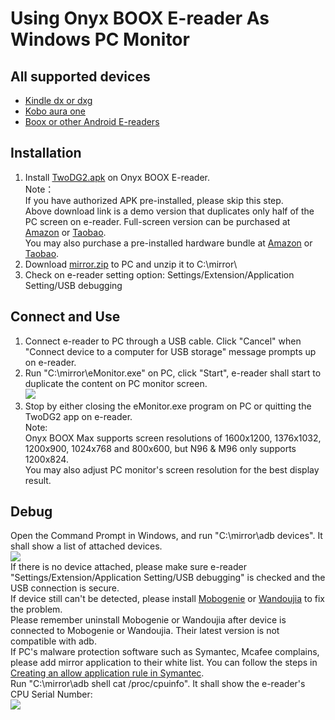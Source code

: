 # Using Onyx BOOX E-reader As Windows PC Monitor #
## All supported devices ##
- [Kindle dx or dxg](https://github.com/nahtethan/dxg-display/blob/master/DXG.md)
- [Kobo aura one](https://github.com/nahtethan/dxg-display/blob/master/e-reader/KOBOen.md)
- [Boox or other Android E-readers](https://github.com/nahtethan/dxg-display/blob/master/BOOXen.md)
## Installation ##
1. Install [TwoDG2.apk](https://raw.githubusercontent.com/nahtethan/dxg-display/master/00-binary/TwoDG2.apk) on Onyx BOOX E-reader.  
Note：  
If you have authorized APK pre-installed, please skip this step.  
Above download link is a demo version that duplicates only half of the PC screen on e-reader. Full-screen version can be purchased at [Amazon](https://www.amazon.com/dp/B06XVH7YC7) or [Taobao](https://item.taobao.com/item.htm?id=520024244524).  
You may also purchase a pre-installed hardware bundle at [Amazon](https://www.amazon.com/dp/B06XJRKJ4R) or [Taobao](https://item.taobao.com/item.htm?id=520024244524).
2. Download [mirror.zip](https://raw.githubusercontent.com/nahtethan/dxg-display/master/00-binary/mirror.zip) to PC and unzip it to C:\mirror\  
3. Check on e-reader setting option: Settings/Extension/Application Setting/USB debugging

## Connect and Use ##
1. Connect e-reader to PC through a USB cable. Click "Cancel" when "Connect device to a computer for USB storage" message prompts up on e-reader.
2. Run "C:\mirror\eMonitor.exe" on PC, click "Start", e-reader shall start to duplicate the content on PC monitor screen.  
![](https://github.com/nahtethan/dxg-display/blob/master/99-pictures/eMonitor.jpg)
3. Stop by either closing the eMonitor.exe program on PC or quitting the TwoDG2 app on e-reader.  
Note:  
Onyx BOOX Max supports screen resolutions of 1600x1200, 1376x1032, 1200x900, 1024x768 and 800x600, but N96 & M96 only supports 1200x824.  
You may also adjust PC monitor's screen resolution for the best display result.  

## Debug ##
Open the Command Prompt in Windows, and run "C:\mirror\adb devices". It shall show a list of attached devices.  
![](https://github.com/nahtethan/dxg-display/blob/master/99-pictures/adb.jpg)  
If there is no device attached, please make sure e-reader "Settings/Extension/Application Setting/USB debugging" is checked and the USB connection is secure.  
If device still can't be detected, please install [Mobogenie](http://www.mobogenie.com/) or [Wandoujia](https://www.wandoujia.com/) to fix the problem.  
Please remember uninstall Mobogenie or Wandoujia after device is connected to Mobogenie or Wandoujia. Their latest version is not compatible with adb.  
If PC's malware protection software such as Symantec, Mcafee complains, please add mirror application to their white list. You can follow the steps in [Creating an allow application rule in Symantec](https://support.symantec.com/en_US/article.TECH104526.html).  
Run "C:\mirror\adb shell cat  /proc/cpuinfo". It shall show the e-reader's CPU Serial Number:  
![](https://github.com/nahtethan/dxg-display/blob/master/99-pictures/cpu.jpg)  

